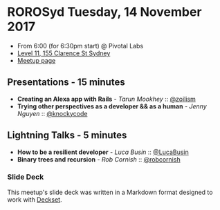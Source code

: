 # ROROSyd Tuesday, 14 November 2017

- From 6:00 (for 6:30pm start) @ Pivotal Labs
- [Level 11, 155 Clarence St Sydney](https://goo.gl/maps/k6v9wdomLWF2)
- [Meetup page](https://www.meetup.com/Ruby-On-Rails-Oceania-Sydney/events/qmvmqnywpbsb/)

## Presentations - 15 minutes

- **Creating an Alexa app with Rails** - _Tarun Mookhey_ :: [@zoilism](https://twitter.com/zoilism) 
- **Trying other perspectives as a developer && as a human** - _Jenny Nguyen_ :: [@knockycode](https://twitter.com/knockycode)

## Lightning Talks - 5 minutes

- **How to be a resilient developer** - _Luca Busin_ :: [@LucaBusin](https://twitter.com/LucaBusin)
- **Binary trees and recursion** - _Rob Cornish_ :: [@robcornish](https://twitter.com/robcornish)

### Slide Deck

This meetup's slide deck was written in a Markdown format designed to work with
[Deckset](https://www.decksetapp.com/).
